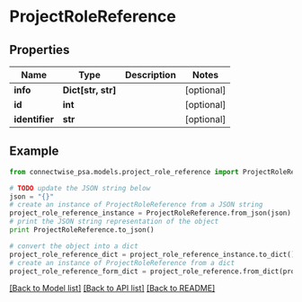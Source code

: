 # ProjectRoleReference


## Properties
Name | Type | Description | Notes
------------ | ------------- | ------------- | -------------
**info** | **Dict[str, str]** |  | [optional] 
**id** | **int** |  | [optional] 
**identifier** | **str** |  | [optional] 

## Example

```python
from connectwise_psa.models.project_role_reference import ProjectRoleReference

# TODO update the JSON string below
json = "{}"
# create an instance of ProjectRoleReference from a JSON string
project_role_reference_instance = ProjectRoleReference.from_json(json)
# print the JSON string representation of the object
print ProjectRoleReference.to_json()

# convert the object into a dict
project_role_reference_dict = project_role_reference_instance.to_dict()
# create an instance of ProjectRoleReference from a dict
project_role_reference_form_dict = project_role_reference.from_dict(project_role_reference_dict)
```
[[Back to Model list]](../README.md#documentation-for-models) [[Back to API list]](../README.md#documentation-for-api-endpoints) [[Back to README]](../README.md)


